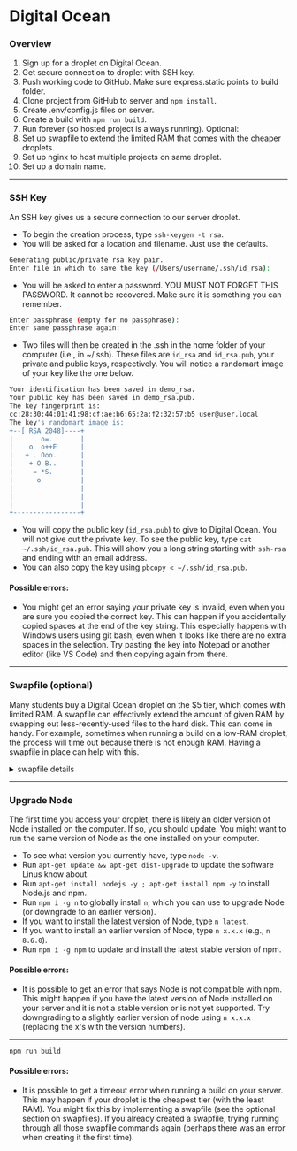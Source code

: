 # Digital Ocean

### Overview
1. Sign up for a droplet on Digital Ocean.
1. Get secure connection to droplet with SSH key.
1. Push working code to GitHub. Make sure express.static points to build folder.
1. Clone project from GitHub to server and ```npm install```.
1. Create .env/config.js files on server.
1. Create a build with ```npm run build```.
1. Run forever (so hosted project is always running).
Optional:
1. Set up swapfile to extend the limited RAM that comes with the cheaper droplets.
1. Set up nginx to host multiple projects on same droplet.
1. Set up a domain name.


***


### SSH Key

An SSH key gives us a secure connection to our server droplet. 
- To begin the creation process, type ```ssh-keygen -t rsa```.
- You will be asked for a location and filename. Just use the defaults.
```sh
Generating public/private rsa key pair.
Enter file in which to save the key (/Users/username/.ssh/id_rsa):
```
- You will be asked to enter a password. YOU MUST NOT FORGET THIS PASSWORD. It cannot be recovered. Make sure it is something you can remember.
```sh
Enter passphrase (empty for no passphrase):
Enter same passphrase again:
```
- Two files will then be created in the .ssh in the home folder of your computer (i.e., in ~/.ssh). These files are ```id_rsa``` and ```id_rsa.pub```, your private and public keys, respectively. You will notice a randomart image of your key like the one below. 
```sh
Your identification has been saved in demo_rsa.
Your public key has been saved in demo_rsa.pub.
The key fingerprint is:
cc:28:30:44:01:41:98:cf:ae:b6:65:2a:f2:32:57:b5 user@user.local
The key's randomart image is:
+--[ RSA 2048]----+
|       o=.       |
|    o  o++E      |
|   + . Ooo.      |
|    + O B..      |
|     = *S.       |
|      o          |
|                 |
|                 |
|                 |
+-----------------+
```
- You will copy the public key (```id_rsa.pub```) to give to Digital Ocean. You will not give out the private key. To see the public key, type ```cat ~/.ssh/id_rsa.pub```. This will show you a long string starting with ```ssh-rsa``` and ending with an email address.
- You can also copy the key using ```pbcopy < ~/.ssh/id_rsa.pub```.

#### Possible errors:
- You might get an error saying your private key is invalid, even when you are sure you copied the correct key. This can happen if you accidentally copied spaces at the end of the key string. This especially happens with Windows users using git bash, even when it looks like there are no extra spaces in the selection. Try pasting the key into Notepad or another editor (like VS Code) and then copying again from there.


***


### Swapfile (optional)
Many students buy a Digital Ocean droplet on the $5 tier, which comes with limited RAM. A swapfile can effectively extend the amount of given RAM by swapping out less-recently-used files to the hard disk. This can come in handy. For example, sometimes when running a build on a low-RAM droplet, the process will time out because there is not enough RAM. Having a swapfile in place can help with this.

<details> <summary> swapfile details </summary> 

#### Create swapfile and turn on
```cli
touch /swapfile
fallocate -l 1G /swapfile
chmod 600 /swapfile
mkswap /swapfile
swapon /swapfile
```

#### Extra swap options:
- If you need to turn off the swapfile: ```swapoff /swapfile```.
- If you need to turn the swapfile back on: ```swapon /swapfile```.
- If you want to have the droplet load with the swapfile on, use ```nano /etc/fstab``` to open the fstab file, and at the bottom type ```/swapfile   none    swap    sw    0   0```.
- If you want to tell the server to swap files less often, use ```nano /etc/sysctl.conf``` to open the sysctl.conf file and type ```vm.swappiness=10``` to set the swappiness to 10 (instead of the default 60).

#### Possible errors:
- If the you get an error related to the ```fallocate``` command, it may be that the swapfile is currently on. You cannot fallocate a swapfile that is currently in use. Try turning off the swapfile with ```swapoff /swapfile``` and then entering the commands again, starting with ```fallocate -l 1G /swapfile``` and ending with ```swapon /swapfile``` (which turns it back on). 

</details>


***


### Upgrade Node

The first time you access your droplet, there is likely an older version of Node installed on the computer. If so, you should update. You might want to run the same version of Node as the one installed on your computer.
- To see what version you currently have, type ```node -v```.
- Run ```apt-get update && apt-get dist-upgrade``` to update the software Linus know about. 
- Run ```apt-get install nodejs -y ; apt-get install npm -y``` to install Node.js and npm.
- Run ```npm i -g n``` to globally install ```n```, which you can use to upgrade Node (or downgrade to an earlier version).
- If you want to install the latest version of Node, type ```n latest```.
- If you want to install an earlier version of Node, type ```n x.x.x``` (e.g., ```n 8.6.0```).
- Run ```npm i -g npm``` to update and install the latest stable version of npm.

#### Possible errors:
- It is possible to get an error that says Node is not compatible with npm. This might happen if you have the latest version of Node installed on your server and it is not a stable version or is not yet supported. Try downgrading to a slightly earlier version of node using ```n x.x.x``` (replacing the x's with the version numbers).


***


```npm run build```

#### Possible errors:
- It is possible to get a timeout error when running a build on your server. This may happen if your droplet is the cheapest tier (with the least RAM). You might fix this by implementing a swapfile (see the optional section on swapfiles). If you already created a swapfile, trying running through all those swapfile commands again (perhaps there was an error when creating it the first time).